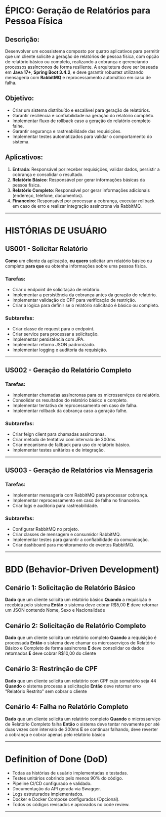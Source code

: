 # ÉPICO: Geração de Relatórios para Pessoa Física

## Descrição:
Desenvolver um ecossistema composto por quatro aplicativos para permitir que um cliente solicite a geração de relatórios de pessoa física, com opção de relatório básico ou completo, realizando a cobrança e gerenciando processos assíncronos de forma resiliente. A arquitetura deve ser baseada em **Java 17+**, **Spring Boot 3.4.2**, e deve garantir robustez utilizando mensageria com **RabbitMQ** e reprocessamento automático em caso de falha.

## Objetivo:
- Criar um sistema distribuído e escalável para geração de relatórios.
- Garantir resiliência e confiabilidade na geração do relatório completo.
- Implementar fluxo de rollback caso a geração do relatório completo falhe.
- Garantir segurança e rastreabilidade das requisições.
- Implementar testes automatizados para validar o comportamento do sistema.

## Aplicativos:
1. **Entrada**: Responsável por receber requisições, validar dados, persistir a cobrança e consolidar o resultado.
2. **Relatório Básico**: Responsável por gerar informações básicas da pessoa física.
3. **Relatório Completo**: Responsável por gerar informações adicionais (endereço, telefone, documentos).
4. **Financeiro**: Responsável por processar a cobrança, executar rollback em caso de erro e realizar integração assíncrona via RabbitMQ.

---

# HISTÓRIAS DE USUÁRIO

## US001 - Solicitar Relatório
**Como** um cliente da aplicação, **eu quero** solicitar um relatório básico ou completo **para que** eu obtenha informações sobre uma pessoa física.

### Tarefas:
- Criar o endpoint de solicitação de relatório.
- Implementar a persistência da cobrança antes da geração do relatório.
- Implementar validação do CPF para verificação de restrição.
- Criar a lógica para definir se o relatório solicitado é básico ou completo.

### Subtarefas:
- Criar classe de request para o endpoint.
- Criar service para processar a solicitação.
- Implementar persistência com JPA.
- Implementar retorno JSON padronizado.
- Implementar logging e auditoria da requisição.

---

## US002 - Geração do Relatório Completo

### Tarefas:
- Implementar chamadas assíncronas para os microsserviços de relatório.
- Consolidar os resultados do relatório básico e completo.
- Implementar tentativa de reprocessamento em caso de falha.
- Implementar rollback da cobrança caso a geração falhe.

### Subtarefas:
- Criar feign client para chamadas assíncronas.
- Criar método de tentativa com intervalo de 300ms.
- Criar mecanismo de fallback para uso do relatório básico.
- Implementar testes unitários e de integração.

---

## US003 - Geração de Relatórios via Mensageria

### Tarefas:
- Implementar mensageria com RabbitMQ para processar cobrança.
- Implementar reprocessamento em caso de falha no financeiro.
- Criar logs e auditoria para rastreabilidade.

### Subtarefas:
- Configurar RabbitMQ no projeto.
- Criar classes de mensagem e consumidor RabbitMQ.
- Implementar testes para garantir a confiabilidade da comunicação.
- Criar dashboard para monitoramento de eventos RabbitMQ.

---

# BDD (Behavior-Driven Development)

## Cenário 1: Solicitação de Relatório Básico
**Dado** que um cliente solicita um relatório básico
**Quando** a requisição é recebida pelo sistema
**Então** o sistema deve cobrar R$5,00
**E** deve retornar um JSON contendo Nome, Sexo e Nacionalidade

## Cenário 2: Solicitação de Relatório Completo
**Dado** que um cliente solicita um relatório completo
**Quando** a requisição é processada
**Então** o sistema deve chamar os microsserviços de Relatório Básico e Completo de forma assíncrona
**E** deve consolidar os dados retornados
**E** deve cobrar R$10,00 do cliente

## Cenário 3: Restrinção de CPF
**Dado** que um cliente solicita um relatório com CPF cujo somatório seja 44
**Quando** o sistema processa a solicitação
**Então** deve retornar erro "Relatório Restrito" sem cobrar o cliente

## Cenário 4: Falha no Relatório Completo
**Dado** que um cliente solicita um relatório completo
**Quando** o microsserviço de Relatório Completo falha
**Então** o sistema deve tentar novamente por até duas vezes com intervalo de 300ms
**E** se continuar falhando, deve reverter a cobrança e cobrar apenas pelo relatório básico

---

# Definition of Done (DoD)
- Todas as histórias de usuário implementadas e testadas.
- Testes unitários cobrindo pelo menos 90% do código.
- Pipeline CI/CD configurado e validado.
- Documentação da API gerada via Swagger.
- Logs estruturados implementados.
- Docker e Docker Compose configurados (Opcional).
- Todos os códigos revisados e aprovados no code review.

---